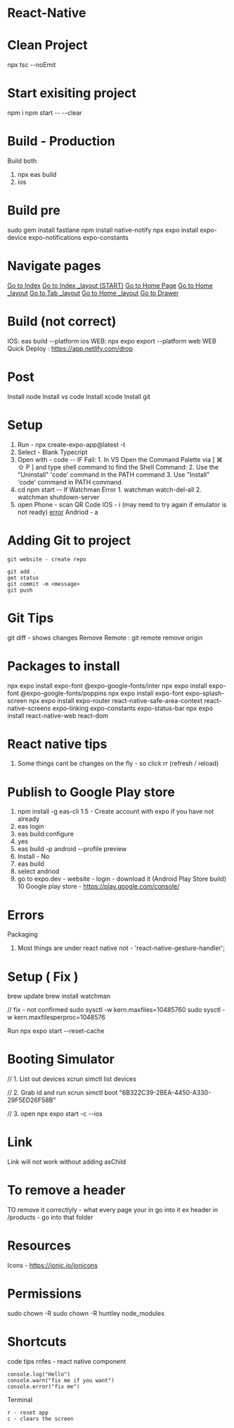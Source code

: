 # React-Native

# Clean Project
npx tsc --noEmit



# Start exisiting project
npm i
npm start -- --clear





# Build - Production
Build both
1. npx eas build
2. ios


# Build pre 
sudo gem install fastlane
 npm install native-notify
npx expo install expo-device expo-notifications expo-constants









# Navigate pages
[Go to Index](src/app/index.tsx)
[Go to Index _layout (START)](src/app/_layout.tsx)
[Go to Home Page](src/app/(tabs)/(home)/(drawer)/home.tsx)
[Go to Home _layout](src/app/(tabs)/(home)/_layout.tsx)
[Go to Tab _layout](src/app/(tabs)/_layout.tsx)
[Go to Home _layout](src/app/(tabs)/(home)/(drawer)/home.tsx)
[Go to Drawer](src/app/(tabs)/(home)/(drawer)/_layout.tsx)





# Build (not correct)

IOS: eas build --platform ios
WEB: npx expo export --platform web
WEB Quick Deploy : https://app.netlify.com/drop






# Post

Install node
Install vs code
Install xcode
Install git


# Setup

1. Run - npx create-expo-app@latest <Name> -t
2. Select - Blank Typecript
3. Open with - code <Name> 
    -- IF Fail:
         1. In VS Open the Command Palette via [ ⌘ ⇧ P ] and type shell command to find the Shell Command:
         2. Use the "Uninstall" 'code' command in the PATH command 
         3. Use "Install" 'code' command in PATH command.
4. cd <Name>
npm start
    -- If Watchman Error
         1. watchman watch-del-all
         2. watchman shutdown-server
5. open 
    Phone - scan QR Code
    IOS - i (may need to try again if emulator is not ready) [error](#booting-simulator)
    Andriod - a 
        



# Adding Git to project
    
    git website - create repo
    
    git add .
    get status
    git commit -m <message>
    git push
    

# Git Tips

git diff - shows changes
Remove Remote : git remote remove origin



# Packages to install

npx expo install expo-font @expo-google-fonts/inter
npx expo install expo-font @expo-google-fonts/poppins
npx expo install expo-font expo-splash-screen
npx expo install expo-router react-native-safe-area-context react-native-screens expo-linking expo-constants expo-status-bar
npx expo install react-native-web react-dom






# React native tips
1. Some things cant be changes on the fly - so click rr (refresh / reload)


# Publish to Google Play store
1. npm install -g eas-cli
1.5 - Create account with expo if you have not already
2. eas login
3. eas build:configure
4. yes
5. eas build -p android --profile preview
6. Install - No
7. eas build 
8. select andriod 
9. go to expo.dev - website - login - download it (Android Play Store build)
10 Google play store - https://play.google.com/console/









# Errors

Packaging
1. Most things are under react native not - 'react-native-gesture-handler';



# Setup ( Fix )
brew update
brew install watchman


// fix  - not confirmed
sudo sysctl -w kern.maxfiles=10485760
sudo sysctl -w kern.maxfilesperproc=1048576


Run npx expo start --reset-cache

# Booting Simulator

// 1. List out devices 
xcrun simctl list devices   

// 2. Grab id and run
xcrun simctl boot "6B322C39-2BEA-4450-A330-29F5ED26F58B"

// 3. open 
npx expo start -c --ios 



# Link

Link will not work without adding asChild


# To remove a header 
TO remove it correctlyly - what every page your in go into it
ex header in /products - go into that folder


# Resources 

Icons -
https://ionic.io/ionicons


# Permissions

sudo chown -R <name>  <fileName> 
sudo chown -R huntley  node_modules 



# Shortcuts


code tips
    rnfes - react native component
    
    console.log("Hello")
    console.warn("fix me if you want")
    console.error("fix me")

Terminal

    r - reset app
    c - clears the screen




